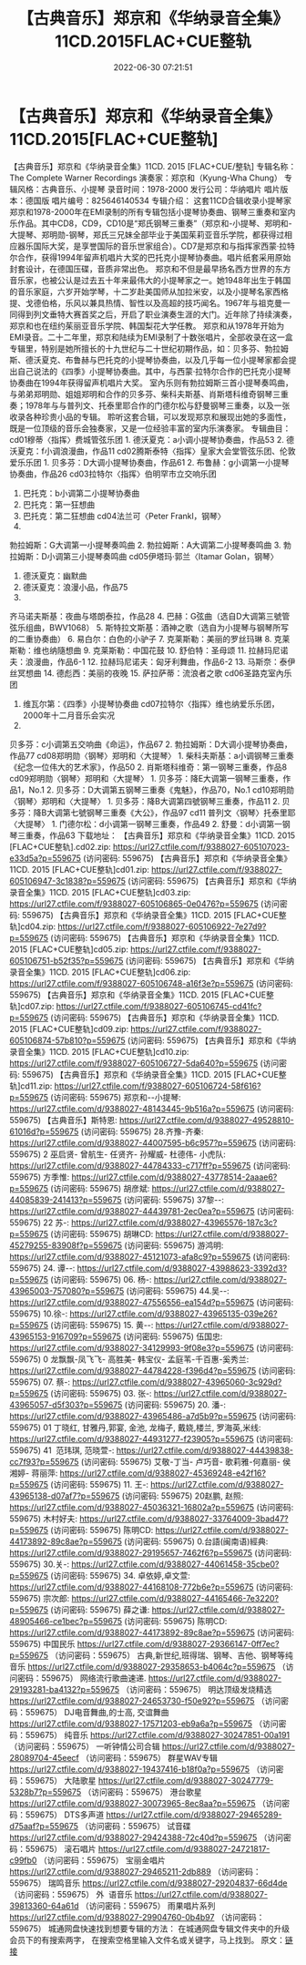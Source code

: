 ﻿---
title: 【古典音乐】郑京和《华纳录音全集》11CD.2015FLAC+CUE整轨
date: 2022-06-30 07:21:51
categories: 古典音乐、新世纪、纯音雅乐
tags: 纯音雅乐
---
# 【古典音乐】郑京和《华纳录音全集》11CD.2015[FLAC+CUE整轨]

【古典音乐】郑京和《华纳录音全集》11CD. 2015
[FLAC+CUE/整轨]
专辑名称：The Complete Warner
Recordings
演奏家：郑京和（Kyung-Wha
Chung）
专辑风格：古典音乐、小提琴
录音时间：1978-2000
发行公司：华纳唱片
唱片版本：德国版
唱片编号：825646140534
专辑介绍：
这套11CD合辑收录小提琴家郑京和1978-2000年在EMI录制的所有专辑包括小提琴协奏曲、钢琴三重奏和室内乐作品。其中CD8，CD9，CD10是“郑氏钢琴三重奏”（郑京和-小提琴、郑明和-大提琴、郑明勋-钢琴，郑氏三兄妹全部毕业于美国茱莉亚音乐学院，都获得过相应器乐国际大奖，是享誉国际的音乐世家组合）。CD7是郑京和与指挥家西蒙·拉特尔合作，获得1994年留声机唱片大奖的巴托克小提琴协奏曲。唱片纸套采用原始封套设计，在德国压碟，音质非常出色。
郑京和不但是最早扬名西方世界的东方音乐家，也被公认是过去五十年来最伟大的小提琴家之一。她1948年出生于韩国的音乐家庭，六岁开始学琴，十二岁赴美国师从加拉米安，以及小提琴名家西格提、戈德伯格，乐风以兼具热情、智性以及高超的技巧闻名。1967年与祖克曼一同得到列文垂特大赛首奖之后，开启了职业演奏生涯的大门。近年除了持续演奏，郑京和也在纽约茱丽亚音乐学院、韩国梨花大学任教。
郑京和从1978年开始为EMI录音。二十二年里，郑京和陆续为EMI录制了十数张唱片，全部收录在这一盒专辑里，特别是她所擅长的十九世纪与二十世纪初期作品，如：贝多芬、勃拉姆斯、德沃夏克、布鲁赫与巴托克的小提琴协奏曲，以及几乎每一位小提琴家都会提出自己说法的《四季》小提琴协奏曲。其中，与西蒙·拉特尔合作的巴托克小提琴协奏曲在1994年获得留声机唱片大奖。
室內乐则有勃拉姆斯三首小提琴奏鸣曲，与弟弟郑明勋、姐姐郑明和合作的贝多芬、柴科夫斯基、肖斯塔科维奇钢琴三重奏；1978年与与普列文、托泰里耶合作的门德尔松与舒曼钢琴三重奏，以及一张收录各种珍贵小品的专辑。
聆听这套合辑，可以发现郑京和展现出她的多面性，既是一位顶级的音乐会独奏家，又是一位经验丰富的室内乐演奏家。
专辑曲目：
cd01穆蒂〈指挥〉费城管弦乐团
1.
德沃夏克：a小调小提琴协奏曲，作品53
2.
德沃夏克：f小调浪漫曲，作品11
cd02腾斯泰特〈指挥〉皇家大会堂管弦乐团、伦敦爱乐乐团
1.
贝多芬：D大调小提琴协奏曲，作品61
2.
布鲁赫：g小调第一小提琴协奏曲，作品26
cd03拉特尔〈指挥〉伯明罕市立交响乐团
1. 巴托克：b小调第二小提琴协奏曲
2. 巴托克：第一狂想曲
3. 巴托克：第二狂想曲
cd04法兰可〈Peter
Frankl，钢琴〉
1.
勃拉姆斯：G大调第一小提琴奏鸣曲
2.
勃拉姆斯：A大调第二小提琴奏鸣曲
3.
勃拉姆斯：D小调第三小提琴奏鸣曲
cd05伊塔玛·郭兰〈Itamar
Golan，钢琴〉
1. 德沃夏克：幽默曲
2. 德沃夏克：浪漫小品，作品75
3.
齐马诺夫斯基：夜曲与塔朗泰拉，作品28
4.
巴赫：G弦曲（选自D大调第三號管弦乐组曲，BWV1068）
5.
斯特拉文斯基：酒神之歌（选自为小提琴与钢琴所写的二重协奏曲）
6. 易白尔：白色的小驴子
7. 克莱斯勒：美丽的罗丝玛琳
8. 克莱斯勒：维也纳隨想曲
9. 克莱斯勒：中国花鼓
10. 舒伯特：圣母颂
11.
拉赫玛尼诺夫：浪漫曲，作品6-1
12.
拉赫玛尼诺夫：匈牙利舞曲，作品6-2
13. 马斯奈：泰伊丝冥想曲
14. 德彪西：美丽的夜晚
15. 萨拉萨蒂：流浪者之歌
cd06圣路克室內乐团
1. 维瓦尔第：《四季》小提琴协奏曲
cd07拉特尔〈指挥〉维也纳爱乐乐团，2000年十二月音乐会实况
1.
贝多芬：c小调第五交响曲《命运》，作品67
2.
勃拉姆斯：D大调小提琴协奏曲，作品77
cd08郑明勋〈钢琴〉郑明和〈大提琴〉
1.
柴科夫斯基：a小调钢琴三重奏《纪念一位伟大的艺术家》，作品50
2.
肖斯塔科维奇：第一钢琴三重奏，作品8
cd09郑明勋〈钢琴〉郑明和〈大提琴〉
1.
贝多芬：降E大调第一钢琴三重奏，作品1，No.1
2.
贝多芬：D大调第五钢琴三重奏《鬼魅》，作品70，No.1
cd10郑明勋〈钢琴〉郑明和〈大提琴〉
1.
贝多芬：降B大调第四號钢琴三重奏，作品11
2.
贝多芬：降B大调第七號钢琴三重奏《大公》，作品97
cd11
普列文〈钢琴〉托泰里耶〈大提琴〉
1.
门德尔松：d小调第一钢琴三重奏，作品49
2.
舒曼：d小调第一钢琴三重奏，作品63
下载地址：
【古典音乐】郑京和《华纳录音全集》11CD. 2015 [FLAC+CUE整轨].cd02.zip: https://url27.ctfile.com/f/9388027-605107023-e33d5a?p=559675
(访问密码: 559675)
【古典音乐】郑京和《华纳录音全集》11CD. 2015 [FLAC+CUE整轨]cd01.zip: https://url27.ctfile.com/f/9388027-605106947-3c1838?p=559675
(访问密码: 559675)
【古典音乐】郑京和《华纳录音全集》11CD. 2015 [FLAC+CUE整轨]cd03.zip: https://url27.ctfile.com/f/9388027-605106865-0e0476?p=559675
(访问密码: 559675)
【古典音乐】郑京和《华纳录音全集》11CD. 2015 [FLAC+CUE整轨]cd04.zip: https://url27.ctfile.com/f/9388027-605106922-7e27d9?p=559675
(访问密码: 559675)
【古典音乐】郑京和《华纳录音全集》11CD. 2015 [FLAC+CUE整轨]cd05.zip: https://url27.ctfile.com/f/9388027-605106751-b52f35?p=559675
(访问密码: 559675)
【古典音乐】郑京和《华纳录音全集》11CD. 2015 [FLAC+CUE整轨]cd06.zip: https://url27.ctfile.com/f/9388027-605106748-a16f3e?p=559675
(访问密码: 559675)
【古典音乐】郑京和《华纳录音全集》11CD. 2015 [FLAC+CUE整轨]cd07.zip: https://url27.ctfile.com/f/9388027-605106745-cd41fc?p=559675
(访问密码: 559675)
【古典音乐】郑京和《华纳录音全集》11CD. 2015 [FLAC+CUE整轨]cd09.zip: https://url27.ctfile.com/f/9388027-605106874-57b810?p=559675
(访问密码: 559675)
【古典音乐】郑京和《华纳录音全集》11CD. 2015 [FLAC+CUE整轨]cd10.zip: https://url27.ctfile.com/f/9388027-605106727-5da640?p=559675
(访问密码: 559675)
【古典音乐】郑京和《华纳录音全集》11CD. 2015 [FLAC+CUE整轨]cd11.zip: https://url27.ctfile.com/f/9388027-605106724-58f616?p=559675
(访问密码: 559675)
郑京和--小提琴: https://url27.ctfile.com/d/9388027-48143445-9b516a?p=559675
(访问密码: 559675)
【古典音乐】斯特恩: https://url27.ctfile.com/d/9388027-49528810-61016d?p=559675
(访问密码: 559675)
28.齐豫-齐秦: https://url27.ctfile.com/d/9388027-44007595-b6c957?p=559675
(访问密码: 559675)
2 巫启贤- 曾航生- 任贤齐- 孙耀威- 杜德伟- 小虎队: https://url27.ctfile.com/d/9388027-44784333-c717ff?p=559675
(访问密码: 559675)
方季惟: https://url27.ctfile.com/d/9388027-43778514-2aaae6?p=559675
(访问密码: 559675)
胡彦斌: https://url27.ctfile.com/d/9388027-44085839-241413?p=559675
(访问密码: 559675)
37黎--: https://url27.ctfile.com/d/9388027-44439781-2ec0ea?p=559675
(访问密码: 559675)
22 苏-: https://url27.ctfile.com/d/9388027-43965576-187c3c?p=559675
(访问密码: 559675)
胡琳CD: https://url27.ctfile.com/d/9388027-45279255-83908f?p=559675
(访问密码: 559675)
游鸿明: https://url27.ctfile.com/d/9388027-45121073-afa8c9?p=559675
(访问密码: 559675)
24. 谭--: https://url27.ctfile.com/d/9388027-43988623-3392d3?p=559675
(访问密码: 559675)
06. 杨-: https://url27.ctfile.com/d/9388027-43965003-757080?p=559675
(访问密码: 559675)
44.吴--: https://url27.ctfile.com/d/9388027-47556556-ea154d?p=559675
(访问密码: 559675)
10.徐-: https://url27.ctfile.com/d/9388027-43965135-039e26?p=559675
(访问密码: 559675)
15. 黄--: https://url27.ctfile.com/d/9388027-43965153-916709?p=559675
(访问密码: 559675)
伍国忠: https://url27.ctfile.com/d/9388027-34129993-9f08e3?p=559675
(访问密码: 559675)
0 龙飘飘-凤飞飞- 高胜美- 韩宝仪- 孟庭苇-千百惠-奚秀兰: https://url27.ctfile.com/d/9388027-44784228-f396d4?p=559675
(访问密码: 559675)
07. 蔡-: https://url27.ctfile.com/d/9388027-43965060-3c929d?p=559675
(访问密码: 559675)
03. 张-: https://url27.ctfile.com/d/9388027-43965057-d5f303?p=559675
(访问密码: 559675)
20. 潘-: https://url27.ctfile.com/d/9388027-43965486-a7d5b9?p=559675
(访问密码: 559675)
01 丁晓红, 甘雅丹,郭宴, 金池, 龙梅子, 戴娆,楼兰, 罗海英,米线: https://url27.ctfile.com/d/9388027-44931277-f23905?p=559675
(访问密码: 559675)
41  范玮琪, 范晓萱-: https://url27.ctfile.com/d/9388027-44439838-cc7f93?p=559675
(访问密码: 559675)
艾敬-丁当- 卢巧音- 歌莉雅-何嘉丽- 侯湘婷- 蒋丽萍: https://url27.ctfile.com/d/9388027-45369248-e42f16?p=559675
(访问密码: 559675)
11. 王-: https://url27.ctfile.com/d/9388027-43965138-d07af7?p=559675
(访问密码: 559675)
20赵鹏, 赵照: https://url27.ctfile.com/d/9388027-45036321-16802a?p=559675
(访问密码: 559675)
木村好夫: https://url27.ctfile.com/d/9388027-33764009-3bad47?p=559675
(访问密码: 559675)
陈明CD:
https://url27.ctfile.com/d/9388027-44173892-89c8ae?p=559675
(访问密码:
559675)
0.台語(闽南语)經典: https://url27.ctfile.com/d/9388027-29195657-7462f6?p=559675
(访问密码: 559675)
30.关-: https://url27.ctfile.com/d/9388027-44061458-35cbe0?p=559675
(访问密码: 559675)
34. 卓依婷,卓文萱: https://url27.ctfile.com/d/9388027-44168108-772b6e?p=559675
(访问密码: 559675)
宗次郎: https://url27.ctfile.com/d/9388027-44165466-7e3220?p=559675
(访问密码: 559675)
薛之谦: https://url27.ctfile.com/d/9388027-48905466-ce1bec?p=559675
(访问密码: 559675)
陈明CD: https://url27.ctfile.com/d/9388027-44173892-89c8ae?p=559675
(访问密码: 559675)
中国民乐
https://url27.ctfile.com/d/9388027-29366147-0ff7ec?p=559675
（访问密码：559675）
古典,新世纪,班得瑞、钢琴、吉他、钢琴等纯音乐
https://url27.ctfile.com/d/9388027-29358653-b4064c?p=559675
（访问密码：559675）
网络流行歌曲速递.
https://url27.ctfile.com/d/9388027-29193281-ba4132?p=559675
（访问密码：559675）
明达顶级发烧精选
https://url27.ctfile.com/d/9388027-24653730-f50e92?p=559675
（访问密码：559675）
DJ电音舞曲,的士高, 交谊舞曲
https://url27.ctfile.com/d/9388027-17571203-eb9a6a?p=559675
（访问密码：559675）
纯音乐
https://url27.ctfile.com/d/9388027-30247851-00a191
（访问密码：559675）
一听钟情公司合辑
https://url27.ctfile.com/d/9388027-28089704-45eecf
（访问密码：559675）
群星WAV专辑
https://url27.ctfile.com/d/9388027-19437416-b18f0a?p=559675
（访问密码：559675）
大陆歌星
https://url27.ctfile.com/d/9388027-30247779-5328b7?p=559675
（访问密码：559675）
港台歌星
https://url27.ctfile.com/d/9388027-30073965-8ec8aa?p=559675
（访问密码：559675）
DTS多声道
https://url27.ctfile.com/d/9388027-29465289-d75aaf?p=559675
（访问密码：559675）
试音碟
https://url27.ctfile.com/d/9388027-29424388-72c40d?p=559675
（访问密码：559675）
滚石唱片
https://url27.ctfile.com/d/9388027-24721817-c99fb0
（访问密码：559675）
宝丽金唱片
https://url27.ctfile.com/d/9388027-29465211-2db889
（访问密码：559675）
瑞鸣音乐
https://url27.ctfile.com/d/9388027-29204837-66d4de
（访问密码：559675）
外  语音乐
https://url27.ctfile.com/d/9388027-39813360-64a61d
（访问密码：559675）
雨果唱片系列
https://url27.ctfile.com/d/9388027-29904760-0b4b97
（访问密码：559675）
城通网盘快速找到想要专辑的方法：
在城通网盘专辑文件夹中的升级会员下的有搜索两字，
在搜索空格里输入文件名或关键字，马上找到。
原文：[链接](https://blog.sina.com.cn/s/blog_1647c7e7601030y1w.html)